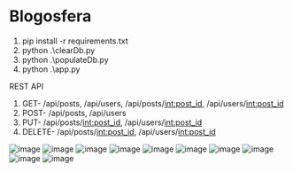 # Blogosfera
1. pip install -r requirements.txt
2. python .\clearDb.py     
3. python .\populateDb.py
4. python .\app.py


REST API
1. GET- /api/posts, /api/users, /api/posts/<int:post_id>, /api/users/<int:post_id>
2. POST- /api/posts, /api/users
3. PUT- /api/posts/<int:post_id>, /api/users/<int:post_id>
4. DELETE-  /api/posts/<int:post_id>, /api/users/<int:post_id>


![image](https://github.com/s18552/Blogosfera/assets/82826976/f49778bc-1126-4147-bcd0-fbac506d2291)
![image](https://github.com/s18552/Blogosfera/assets/82826976/0f0c8b0e-f631-45ca-8963-795064f2e090)
![image](https://github.com/s18552/Blogosfera/assets/82826976/8685a560-915a-48ef-a879-19391e1a6ec3)
![image](https://github.com/s18552/Blogosfera/assets/82826976/683c47e2-cb74-4be8-b347-4e67ec1f6244)
![image](https://github.com/s18552/Blogosfera/assets/82826976/43edee1e-5b9e-4c19-9818-6f92671d9e48)
![image](https://github.com/s18552/Blogosfera/assets/82826976/4964753b-11e4-4456-8e35-b54391c3f36d)
![image](https://github.com/s18552/Blogosfera/assets/82826976/fdeb51e3-6bb3-428e-be2a-f84aa53d8705)
![image](https://github.com/s18552/Blogosfera/assets/82826976/bb661827-867d-4947-96b2-52fd834a50ad)
![image](https://github.com/s18552/Blogosfera/assets/82826976/628cc5a5-03e0-499f-b152-0bcaf024bebd)
![image](https://github.com/s18552/Blogosfera/assets/82826976/53e3e1c4-57b4-402f-9ac2-a46d9ccd31c0)
